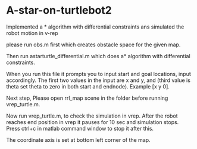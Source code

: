 # A-star-on-turtlebot2
Implemented a * algorithm with differential constraints ans simulated the robot motion in v-rep

please run obs.m first which creates obstacle space for the given map.

Then run astarturtle_differential.m which does a* algorithm with differential constraints.

When you run this file it prompts you to input start and goal locations, input accordingly. The first two values in the input are x and y, and (third value is theta set theta to zero in both start and endnode). Example [x y 0].

Next step, Please open rrl_map scene in the folder before running vrep_turtle.m.

Now run vrep_turtle.m, to check the simulation in vrep. After the robot reaches end position in vrep it pauses for 10 sec and simulation stops. Press ctrl+c in matlab command window to stop it after this.

The coordinate axis is set at bottom left corner of the map.
